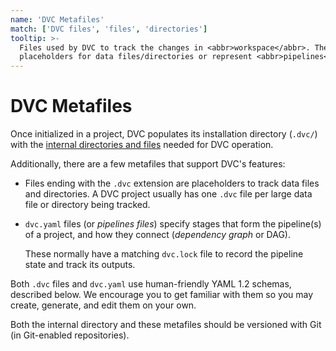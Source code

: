 ```yaml
---
name: 'DVC Metafiles'
match: ['DVC files', 'files', 'directories']
tooltip: >-
  Files used by DVC to track the changes in <abbr>workspace</abbr>. They can be
  placeholders for data files/directories or represent <abbr>pipelines</abbr>.
---
```


<!--
Mention codification? + link to /doc/use-cases/versioning-data-and-model-files
-->

# DVC Metafiles

<!-- _from dvc-files_ -->

Once initialized in a <abbr>project</abbr>, DVC populates its installation
directory (`.dvc/`) with the
[internal directories and files](#internal-directories-and-files) needed for DVC
operation.

Additionally, there are a few metafiles that support DVC's features:

- Files ending with the `.dvc` extension are placeholders to track data files
  and directories. A <abbr>DVC project</abbr> usually has one `.dvc` file per
  large data file or directory being tracked.
- `dvc.yaml` files (or _pipelines files_) specify stages that form the
  pipeline(s) of a project, and how they connect (_dependency graph_ or DAG).

  These normally have a matching `dvc.lock` file to record the pipeline state
  and track its <abbr>outputs</abbr>.

Both `.dvc` files and `dvc.yaml` use human-friendly YAML 1.2 schemas, described
below. We encourage you to get familiar with them so you may create, generate,
and edit them on your own.

Both the internal directory and these metafiles should be versioned with Git (in
Git-enabled <abbr>repositories</abbr>).
